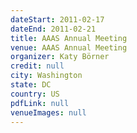 ```yaml
---
dateStart: 2011-02-17
dateEnd: 2011-02-21
title: AAAS Annual Meeting
venue: AAAS Annual Meeting
organizer: Katy Börner
credit: null
city: Washington
state: DC
country: US
pdfLink: null
venueImages: null
---
```

